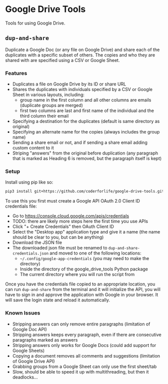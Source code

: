 # Google Drive Tools

Tools for using Google Drive.

## `dup-and-share`

Duplicate a Google Doc (or any file on Google Drive) and share each of the duplicates with a specific subset of others. The copies and who they are shared with are specified using a CSV or Google Sheet.

### Features

* Duplicates a file on Google Drive by its ID or share URL
* Shares the duplicates with individuals specified by a CSV or Google Sheet in various layouts, including:
  * group name in the first column and all other columns are emails (duplicate groups are merged)
  * first two columns are last and first name of the individual and the third column their email
* Specifying a destination for the duplicates (default is same directory as original)
* Specifying an alternate name for the copies (always includes the group name)
* Sending a share email or not, and if sending a share email adding custom content to it
* Striping "answers" from the original before duplication (any paragraph that is marked as Heading 6 is removed, but the paragraph itself is kept)

### Setup

Install using pip like so:

```sh
pip3 install git+https://github.com/coderforlife/google-drive-tools.git
```

To use this you first must create a Google API OAuth 2.0 Client ID credentials file:

* Go to <https://console.cloud.google.com/apis/credentials>
* TODO: there are likely more steps here the first time you use APIs
* Click "+ Create Credentials" then OAuth Client ID
* Select the "Desktop app" application type and give it a name (the name should be clear to you, but can be anything)
* Download the JSON file
* The downloaded json file must be renamed to `dup-and-share-credentials.json` and moved to one of the following locations:
  * `~/.config/google-app-credentials` (you may need to make the directory)
  * Inside the directory of the google_drive_tools Python package
  * The current directory where you will run the script from

Once you have the credentials file copied to an appropriate location, you can run `dup-and-share` from the terminal and it will initialize the API, you will have to sign in and approve the application with Google in your browser. It will save the login state and reload it automatically.

### Known Issues

* Stripping answers can only remove entire paragraphs (limitation of Google Doc API)
* Stripping answers keeps every paragraph, even if there are consecutive paragraphs marked as answers
* Stripping answers only works for Google Docs (could add support for Google Sheets)
* Copying a document removes all comments and suggestions (limitation of Google Drive API)
* Grabbing groups from a Google Sheet can only use the first sheet/tab
* Slow, should be able to speed it up with multithreading, but then it deadlocks...
